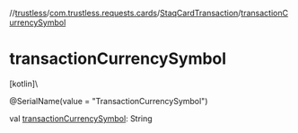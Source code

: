 //[trustless](../../../index.md)/[com.trustless.requests.cards](../index.md)/[StaqCardTransaction](index.md)/[transactionCurrencySymbol](transaction-currency-symbol.md)

# transactionCurrencySymbol

[kotlin]\

@SerialName(value = &quot;TransactionCurrencySymbol&quot;)

val [transactionCurrencySymbol](transaction-currency-symbol.md): String
